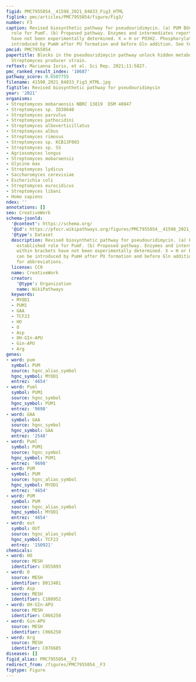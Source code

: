 ```yaml
---
figid: PMC7955054__41598_2021_84833_Fig3_HTML
figlink: pmc/articles/PMC7955054/figure/Fig3/
number: F3
caption: Revised biosynthetic pathway for pseudouridimycin. (a) PUM BGC, with established
  role for PumF. (b) Proposed pathway. Enzymes and intermediates reported within brackets
  have not been experimentally determined. X = H or PO3H2. Phosphorylation can be
  introduced by PumH after PU formation and before Gln addition. See text for abbreviations.
pmcid: PMC7955054
papertitle: Blocks in the pseudouridimycin pathway unlock hidden metabolites in the
  Streptomyces producer strain.
reftext: Marianna Iorio, et al. Sci Rep. 2021;11:5827.
pmc_ranked_result_index: '10687'
pathway_score: 0.6507755
filename: 41598_2021_84833_Fig3_HTML.jpg
figtitle: Revised biosynthetic pathway for pseudouridimycin
year: '2021'
organisms:
- Streptomyces mobaraensis NBRC 13819  DSM 40847
- Streptomyces sp. ID38640
- Streptomyces parvulus
- Streptomyces pathocidini
- Streptomyces alboverticillatus
- Streptomyces albus
- Streptomyces rimosus
- Streptomyces sp. KCB13F003
- Streptomyces sp. SS
- Agriosomyces longus
- Streptomyces mobaraensis
- Glycine max
- Streptomyces lydicus
- Saccharomyces cerevisiae
- Escherichia coli
- Streptomyces eurocidicus
- Streptomyces libani
- Homo sapiens
ndex: ''
annotations: []
seo: CreativeWork
schema-jsonld:
  '@context': https://schema.org/
  '@id': https://pfocr.wikipathways.org/figures/PMC7955054__41598_2021_84833_Fig3_HTML.html
  '@type': Dataset
  description: Revised biosynthetic pathway for pseudouridimycin. (a) PUM BGC, with
    established role for PumF. (b) Proposed pathway. Enzymes and intermediates reported
    within brackets have not been experimentally determined. X = H or PO3H2. Phosphorylation
    can be introduced by PumH after PU formation and before Gln addition. See text
    for abbreviations.
  license: CC0
  name: CreativeWork
  creator:
    '@type': Organization
    name: WikiPathways
  keywords:
  - MYOD1
  - PUM1
  - GAA
  - TCF23
  - HO
  - O
  - Asp
  - OH-GIn-APU
  - Gin-APU
  - Arg
genes:
- word: pum
  symbol: PUM
  source: hgnc_alias_symbol
  hgnc_symbol: MYOD1
  entrez: '4654'
- word: Puml
  symbol: PUM1
  source: hgnc_symbol
  hgnc_symbol: PUM1
  entrez: '9698'
- word: GAA
  symbol: GAA
  source: hgnc_symbol
  hgnc_symbol: GAA
  entrez: '2548'
- word: Puml
  symbol: PUM1
  source: hgnc_symbol
  hgnc_symbol: PUM1
  entrez: '9698'
- word: PUM
  symbol: PUM
  source: hgnc_alias_symbol
  hgnc_symbol: MYOD1
  entrez: '4654'
- word: PUM
  symbol: PUM
  source: hgnc_alias_symbol
  hgnc_symbol: MYOD1
  entrez: '4654'
- word: out
  symbol: OUT
  source: hgnc_alias_symbol
  hgnc_symbol: TCF23
  entrez: '150921'
chemicals:
- word: HO
  source: MESH
  identifier: C055893
- word: O
  source: MESH
  identifier: D013481
- word: Asp
  source: MESH
  identifier: C108952
- word: OH-GIn-APU
  source: MESH
  identifier: C066250
- word: Gin-APU
  source: MESH
  identifier: C066250
- word: Arg
  source: MESH
  identifier: C076685
diseases: []
figid_alias: PMC7955054__F3
redirect_from: /figures/PMC7955054__F3
figtype: Figure
---
```

